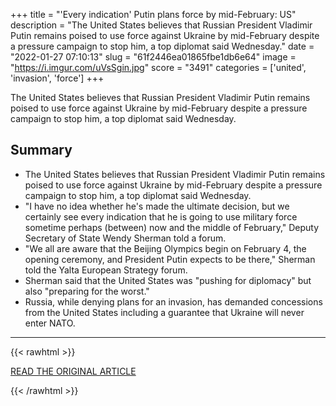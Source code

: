 +++
title = "'Every indication' Putin plans force by mid-February: US"
description = "The United States believes that Russian President Vladimir Putin remains poised to use force against Ukraine by mid-February despite a pressure campaign to stop him, a top diplomat said Wednesday."
date = "2022-01-27 07:10:13"
slug = "61f2446ea01865fbe1db6e64"
image = "https://i.imgur.com/uVsSgin.jpg"
score = "3491"
categories = ['united', 'invasion', 'force']
+++

The United States believes that Russian President Vladimir Putin remains poised to use force against Ukraine by mid-February despite a pressure campaign to stop him, a top diplomat said Wednesday.

## Summary

- The United States believes that Russian President Vladimir Putin remains poised to use force against Ukraine by mid-February despite a pressure campaign to stop him, a top diplomat said Wednesday.
- "I have no idea whether he's made the ultimate decision, but we certainly see every indication that he is going to use military force sometime perhaps (between) now and the middle of February," Deputy Secretary of State Wendy Sherman told a forum.
- "We all are aware that the Beijing Olympics begin on February 4, the opening ceremony, and President Putin expects to be there," Sherman told the Yalta European Strategy forum.
- Sherman said that the United States was "pushing for diplomacy" but also "preparing for the worst."
- Russia, while denying plans for an invasion, has demanded concessions from the United States including a guarantee that Ukraine will never enter NATO.

---

{{< rawhtml >}}
  <p class="article-category">
    <a target="_blank" href="https://news.yahoo.com/every-indication-putin-plans-force-143136165.html?fr=sycsrp_catchall">READ THE ORIGINAL ARTICLE</a>
  </p>
{{< /rawhtml >}}
